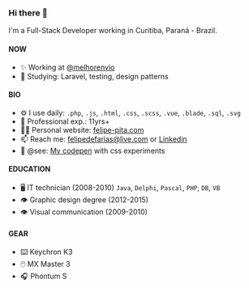### Hi there 👋
I'm a Full-Stack Developer working in Curitiba, Paraná - Brazil.

#### NOW
- ✨ Working at [@melhorenvio](https://github.com/melhorenvio)
- 📖 Studying: Laravel, testing, design patterns

#### BIO
- ⚙️ I use daily: `.php`, `.js`, `.html`, `.css`, `.scss`, `.vue`, `.blade`, `.sql`, `.svg`
- 👴 Professional exp.: 11yrs+
- 🧑‍🏭 Personal website: [felipe-pita.com](https://felipe-pita.com)
- 📫 Reach me: felipedefarias@live.com or [Linkedin](www.linkedin.com/in/felipedefarias)
- 💅 @see: [My codepen](https://codepen.io/felipedefarias/pens/popular) with css experiments

#### EDUCATION
- 🖥️ IT technician (2008-2010) `Java`, `Delphi`, `Pascal`, `PHP`, `DB`, `VB`
- 👁️ Graphic design degree (2012-2015)
- 👁️ Visual communication (2009-2010)

#### GEAR
- ⌨️ Keychron K3
- 🖱️ MX Master 3
- 🎧 Phontum S

